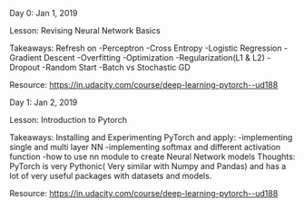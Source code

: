 Day 0: Jan 1, 2019

Lesson: Revising Neural Network Basics

Takeaways: Refresh on
                -Perceptron
                -Cross Entropy
                -Logistic Regression
                -Gradient Descent
                -Overfitting
                -Optimization
                  -Regularization(L1 & L2)
                  -Dropout
                  -Random Start
                  -Batch vs Stochastic GD

Resource: https://in.udacity.com/course/deep-learning-pytorch--ud188

Day 1: Jan 2, 2019

Lesson: Introduction to Pytorch

Takeaways: Installing and Experimenting PyTorch and apply:
              -implementing single and multi layer NN
              -implementing softmax and different activation function
              -how to use nn module to create Neural Network models
Thoughts: PyTorch is very Pythonic( Very similar with Numpy and Pandas) and has a lot of very useful packages with datasets and models.

Resource: https://in.udacity.com/course/deep-learning-pytorch--ud188
